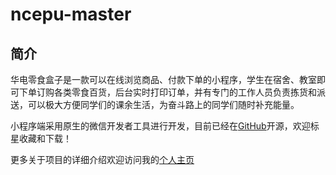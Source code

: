 # ncepu-master
## 简介

华电零食盒子是一款可以在线浏览商品、付款下单的小程序，学生在宿舍、教室即可下单订购各类零食百货，后台实时打印订单，并有专门的工作人员负责拣货和派送，可以极大方便同学们的课余生活，为奋斗路上的同学们随时补充能量。

小程序端采用原生的微信开发者工具进行开发，目前已经在[GitHub](https://github.com/qjh1924/ncepu-master)开源，欢迎标星收藏和下载！

更多关于项目的详细介绍欢迎访问我的[个人主页](http://qiujianhui.top)

